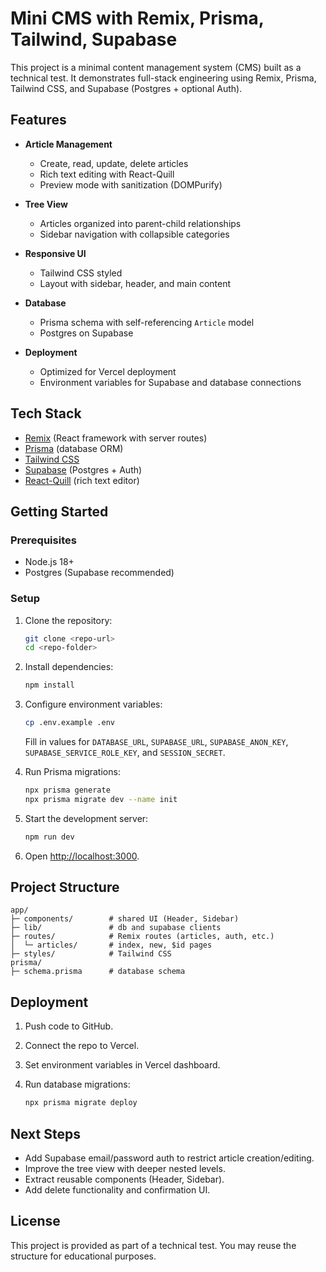 # Mini CMS with Remix, Prisma, Tailwind, Supabase

This project is a minimal content management system (CMS) built as a technical test. It demonstrates full-stack engineering using Remix, Prisma, Tailwind CSS, and Supabase (Postgres + optional Auth).

## Features

* **Article Management**

  * Create, read, update, delete articles
  * Rich text editing with React-Quill
  * Preview mode with sanitization (DOMPurify)
* **Tree View**

  * Articles organized into parent-child relationships
  * Sidebar navigation with collapsible categories
* **Responsive UI**

  * Tailwind CSS styled
  * Layout with sidebar, header, and main content
* **Database**

  * Prisma schema with self-referencing `Article` model
  * Postgres on Supabase
* **Deployment**

  * Optimized for Vercel deployment
  * Environment variables for Supabase and database connections

## Tech Stack

* [Remix](https://remix.run/) (React framework with server routes)
* [Prisma](https://www.prisma.io/) (database ORM)
* [Tailwind CSS](https://tailwindcss.com/)
* [Supabase](https://supabase.com/) (Postgres + Auth)
* [React-Quill](https://github.com/zenoamaro/react-quill) (rich text editor)

## Getting Started

### Prerequisites

* Node.js 18+
* Postgres (Supabase recommended)

### Setup

1. Clone the repository:

   ```bash
   git clone <repo-url>
   cd <repo-folder>
   ```

2. Install dependencies:

   ```bash
   npm install
   ```

3. Configure environment variables:

   ```bash
   cp .env.example .env
   ```

   Fill in values for `DATABASE_URL`, `SUPABASE_URL`, `SUPABASE_ANON_KEY`, `SUPABASE_SERVICE_ROLE_KEY`, and `SESSION_SECRET`.

4. Run Prisma migrations:

   ```bash
   npx prisma generate
   npx prisma migrate dev --name init
   ```

5. Start the development server:

   ```bash
   npm run dev
   ```

6. Open [http://localhost:3000](http://localhost:3000).

## Project Structure

```
app/
├─ components/        # shared UI (Header, Sidebar)
├─ lib/               # db and supabase clients
├─ routes/            # Remix routes (articles, auth, etc.)
│  └─ articles/       # index, new, $id pages
├─ styles/            # Tailwind CSS
prisma/
├─ schema.prisma      # database schema
```

## Deployment

1. Push code to GitHub.
2. Connect the repo to Vercel.
3. Set environment variables in Vercel dashboard.
4. Run database migrations:

   ```bash
   npx prisma migrate deploy
   ```

## Next Steps

* Add Supabase email/password auth to restrict article creation/editing.
* Improve the tree view with deeper nested levels.
* Extract reusable components (Header, Sidebar).
* Add delete functionality and confirmation UI.

## License

This project is provided as part of a technical test. You may reuse the structure for educational purposes.
